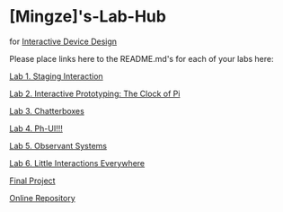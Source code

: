 # [Mingze]'s-Lab-Hub
for [Interactive Device Design](https://github.com/FAR-Lab/Developing-and-Designing-Interactive-Devices/)

Please place links here to the README.md's for each of your labs here:

[Lab 1. Staging Interaction](Lab%201/)

[Lab 2. Interactive Prototyping: The Clock of Pi](Lab%202/)

[Lab 3. Chatterboxes](Lab%203/)

[Lab 4. Ph-UI!!!](Lab%204/)

[Lab 5. Observant Systems](Lab%205/)

[Lab 6. Little Interactions Everywhere](Lab%206/)

[Final Project]([https://github.com/FAR-Lab/Developing-and-Designing-Interactive-Devices/blob/2023Fall/FinalProject.md](https://github.com/nightkvn/Interactive-Lab-Hub/tree/Fall2023/Final))

[Online Repository](https://github.com/FAR-Lab/Developing-and-Designing-Interactive-Devices/blob/2023Fall/FinalProject.md)

